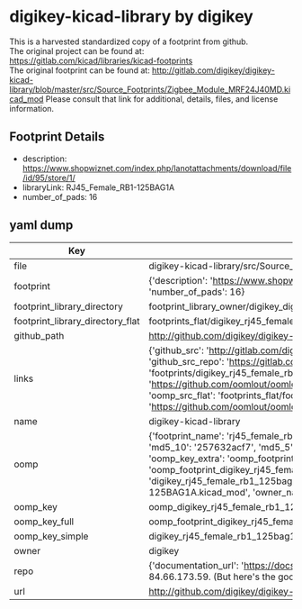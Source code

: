 # digikey-kicad-library by digikey  
This is a harvested standardized copy of a footprint from github.  
The original project can be found at:  
https://gitlab.com/kicad/libraries/kicad-footprints  
The original footprint can be found at:
http://gitlab.com/digikey/digikey-kicad-library/blob/master/src/Source_Footprints/Zigbee_Module_MRF24J40MD.kicad_mod
Please consult that link for additional, details, files, and license information.  
## Footprint Details
* description: https://www.shopwiznet.com/index.php/lanotattachments/download/file/id/95/store/1/  
* libraryLink: RJ45_Female_RB1-125BAG1A  
* number_of_pads: 16  
## yaml dump  
| Key | Value |  
| --- | --- |  
| file | digikey-kicad-library/src/Source_Footprints/RJ45_Female_RB1-125BAG1A.kicad_mod |  
| footprint | {'description': 'https://www.shopwiznet.com/index.php/lanotattachments/download/file/id/95/store/1/', 'libraryLink': 'RJ45_Female_RB1-125BAG1A', 'number_of_pads': 16} |  
| footprint_library_directory | footprint_library_owner/digikey_digikey-kicad-library |  
| footprint_library_directory_flat | footprints_flat/digikey_rj45_female_rb1_125bag1a_rj45_female_rb1_125bag1a/working |  
| github_path | http://github.com/digikey/digikey-kicad-library/blob/master/src/Source_Footprints/RJ45_Female_RB1-125BAG1A.kicad_mod |  
| links | {'github_src': 'http://gitlab.com/digikey/digikey-kicad-library/blob/master/src/Source_Footprints/Zigbee_Module_MRF24J40MD.kicad_mod', 'github_src_repo': 'https://gitlab.com/kicad/libraries/kicad-footprints', 'oomp_bot': 'footprints/digikey_rj45_female_rb1_125bag1a_rj45_female_rb1_125bag1a/working', 'oomp_bot_github': 'https://github.com/oomlout/oomlout_oomp_footprint_bot/tree/main/footprints/digikey_rj45_female_rb1_125bag1a_rj45_female_rb1_125bag1a/working', 'oomp_src_flat': 'footprints_flat/footprints_flat/digikey_rj45_female_rb1_125bag1a_rj45_female_rb1_125bag1a/working', 'oomp_src_flat_github': 'https://github.com/oomlout/oomlout_oomp_footprint_src/tree/main/footprints_flat/digikey_rj45_female_rb1_125bag1a_rj45_female_rb1_125bag1a/working'} |  
| name | digikey-kicad-library |  
| oomp | {'footprint_name': 'rj45_female_rb1_125bag1a', 'library_name': 'rj45_female_rb1_125bag1a_kicad_mod', 'md5': '257632acf70e17c0c860972bff3d379a', 'md5_10': '257632acf7', 'md5_5': '25763', 'md5_6': '257632', 'oomp_key': 'oomp_digikey_rj45_female_rb1_125bag1a_rj45_female_rb1_125bag1a', 'oomp_key_extra': 'oomp_footprint_digikey_rj45_female_rb1_125bag1a_rj45_female_rb1_125bag1a', 'oomp_key_full': 'oomp_footprint_digikey_rj45_female_rb1_125bag1a_rj45_female_rb1_125bag1a_257632', 'oomp_key_simple': 'digikey_rj45_female_rb1_125bag1a_rj45_female_rb1_125bag1a', 'original_filename': 'digikey-kicad-library/src/Source_Footprints/RJ45_Female_RB1-125BAG1A.kicad_mod', 'owner_name': 'digikey'} |  
| oomp_key | oomp_digikey_rj45_female_rb1_125bag1a_rj45_female_rb1_125bag1a |  
| oomp_key_full | oomp_footprint_digikey_rj45_female_rb1_125bag1a_rj45_female_rb1_125bag1a |  
| oomp_key_simple | digikey_rj45_female_rb1_125bag1a_rj45_female_rb1_125bag1a |  
| owner | digikey |  
| repo | {'documentation_url': 'https://docs.github.com/rest/overview/resources-in-the-rest-api#rate-limiting', 'message': "API rate limit exceeded for 84.66.173.59. (But here's the good news: Authenticated requests get a higher rate limit. Check out the documentation for more details.)"} |  
| url | http://github.com/digikey/digikey-kicad-library |  

